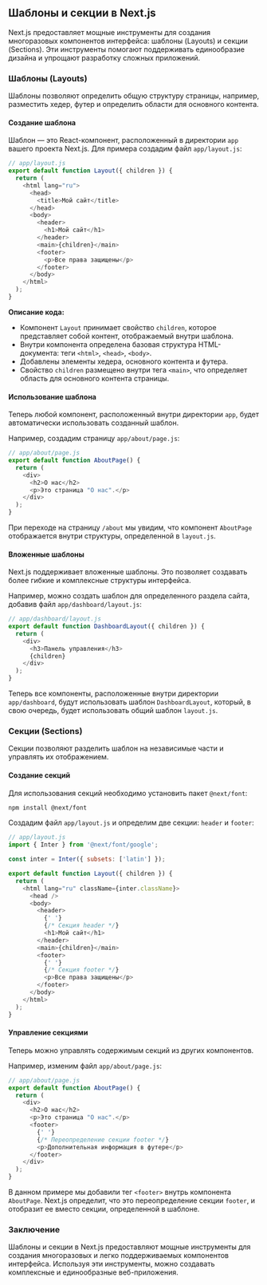 ## Шаблоны и секции в Next.js

Next.js предоставляет мощные инструменты для создания многоразовых компонентов интерфейса: шаблоны (Layouts) и секции (Sections). Эти инструменты помогают поддерживать единообразие дизайна и упрощают разработку сложных приложений.

### Шаблоны (Layouts)

Шаблоны позволяют определить общую структуру страницы, например, разместить хедер, футер и определить области для основного контента. 

#### Создание шаблона

Шаблон — это React-компонент, расположенный в директории `app` вашего проекта Next.js. Для примера создадим файл `app/layout.js`:

```javascript
// app/layout.js
export default function Layout({ children }) {
  return (
    <html lang="ru">
      <head>
        <title>Мой сайт</title>
      </head>
      <body>
        <header>
          <h1>Мой сайт</h1>
        </header>
        <main>{children}</main>
        <footer>
          <p>Все права защищены</p>
        </footer>
      </body>
    </html>
  );
}
```

**Описание кода:**

- Компонент `Layout` принимает свойство `children`, которое представляет собой контент, отображаемый внутри шаблона.
- Внутри компонента определена базовая структура HTML-документа: теги `<html>`, `<head>`, `<body>`.
- Добавлены элементы хедера, основного контента и футера.
- Свойство `children` размещено внутри тега `<main>`, что определяет область для основного контента страницы.

#### Использование шаблона

Теперь любой компонент, расположенный внутри директории `app`, будет автоматически использовать созданный шаблон. 

Например, создадим страницу `app/about/page.js`:

```javascript
// app/about/page.js
export default function AboutPage() {
  return (
    <div>
      <h2>О нас</h2>
      <p>Это страница "О нас".</p>
    </div>
  );
}
```

При переходе на страницу `/about` мы увидим, что компонент `AboutPage` отображается внутри структуры, определенной в `layout.js`.

#### Вложенные шаблоны

Next.js поддерживает вложенные шаблоны. Это позволяет создавать более гибкие и комплексные структуры интерфейса.

Например, можно создать шаблон для определенного раздела сайта, добавив файл `app/dashboard/layout.js`:

```javascript
// app/dashboard/layout.js
export default function DashboardLayout({ children }) {
  return (
    <div>
      <h3>Панель управления</h3>
      {children}
    </div>
  );
}
```

Теперь все компоненты, расположенные внутри директории `app/dashboard`, будут использовать шаблон `DashboardLayout`, который, в свою очередь, будет использовать общий шаблон `layout.js`.

### Секции (Sections)

Секции позволяют разделить шаблон на независимые части и управлять их отображением. 

#### Создание секций

Для использования секций необходимо установить пакет `@next/font`:

```bash
npm install @next/font
```

Создадим файл `app/layout.js` и определим две секции: `header` и `footer`:

```javascript
// app/layout.js
import { Inter } from '@next/font/google';

const inter = Inter({ subsets: ['latin'] });

export default function Layout({ children }) {
  return (
    <html lang="ru" className={inter.className}>
      <head />
      <body>
        <header>
          {' '}
          {/* Секция header */}
          <h1>Мой сайт</h1>
        </header>
        <main>{children}</main>
        <footer>
          {' '}
          {/* Секция footer */}
          <p>Все права защищены</p>
        </footer>
      </body>
    </html>
  );
}
```

#### Управление секциями

Теперь можно управлять содержимым секций из других компонентов. 

Например, изменим файл `app/about/page.js`:

```javascript
// app/about/page.js
export default function AboutPage() {
  return (
    <div>
      <h2>О нас</h2>
      <p>Это страница "О нас".</p>
      <footer>
        {' '}
        {/* Переопределение секции footer */}
        <p>Дополнительная информация в футере</p>
      </footer>
    </div>
  );
}
```

В данном примере мы добавили тег `<footer>` внутрь компонента `AboutPage`. Next.js определит, что это переопределение секции `footer`, и отобразит ее вместо секции, определенной в шаблоне.

### Заключение

Шаблоны и секции в Next.js предоставляют мощные инструменты для создания многоразовых и легко поддерживаемых компонентов интерфейса. Используя эти инструменты, можно создавать комплексные и единообразные веб-приложения.
